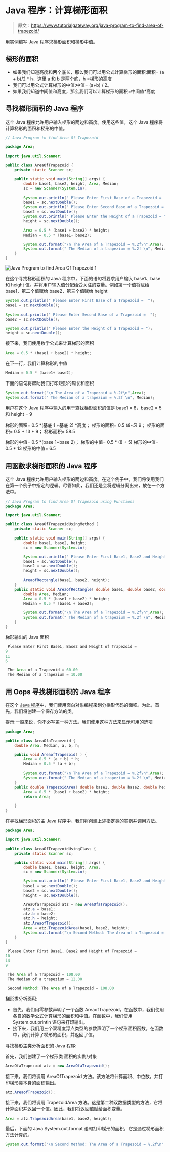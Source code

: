 # Java 程序：计算梯形面积

> 原文：<https://www.tutorialgateway.org/java-program-to-find-area-of-trapezoid/>

用实例编写 Java 程序求梯形面积和梯形中值。

## 梯形的面积

*   如果我们知道高度和两个底长，那么我们可以用公式计算梯形的面积:面积= (a + b)/2 * h，这里 a 和 b 是两个底，h =梯形的高度
*   我们可以用公式计算梯形的中值:中值= (a+b) / 2。
*   如果我们知道中间值和高度，那么我们可以计算梯形的面积=中间值*高度

## 寻找梯形面积的 Java 程序

这个 Java 程序允许用户输入梯形的两边和高度。使用这些值，这个 Java 程序将计算梯形的面积和梯形的中值。

```java
// Java Program to find Area Of Trapezoid

package Area;

import java.util.Scanner;

public class AreaOfTrapezoid {
	private static Scanner sc;

	public static void main(String[] args) {
		double base1, base2, height, Area, Median; 
		sc = new Scanner(System.in);

		System.out.println(" Please Enter First Base of a Trapezoid =  ");
		base1 = sc.nextDouble();
		System.out.println(" Please Enter Second Base of a Trapezoid =  ");
		base2 = sc.nextDouble();
		System.out.println(" Please Enter the Height of a Trapezoid = ");
		height = sc.nextDouble();

		Area = 0.5 * (base1 + base2) * height;
		Median = 0.5 * (base1+ base2);

		System.out.format("\n The Area of a Trapezoid = %.2f\n",Area);
		System.out.format(" The Median of a trapezium = %.2f \n", Median);
	}
}
```

![Java Program to find Area Of Trapezoid 1](img/c6289b86e25f33812111fd395fb65043.png)

在这个寻找梯形面积的 Java 程序中，下面的语句将要求用户输入 base1、base 和 height 值。并将用户输入值分配给受关注的变量。例如第一个值将赋给 base1，第二个值赋给 base2，第三个值赋给 height

```java
System.out.println(" Please Enter First Base of a Trapezoid =  ");
base1 = sc.nextDouble();

System.out.println(" Please Enter Second Base of a Trapezoid =  ");
base2 = sc.nextDouble();

System.out.println(" Please Enter the Height of a Trapezoid = ");
height = sc.nextDouble();
```

接下来，我们使用数学公式来计算梯形的面积

```java
Area = 0.5 * (base1 + base2) * height;
```

在下一行，我们计算梯形的中值

```java
Median = 0.5 * (base1+ base2);
```

下面的语句将帮助我们打印矩形的周长和面积

```java
System.out.format("\n The Area of a Trapezoid = %.2f\n",Area);
System.out.format(" The Median of a trapezium = %.2f \n", Median);
```

用户在这个 Java 程序中输入的用于查找梯形面积的值是 base1 = 8，base2 = 5 和 height = 9

梯形的面积= 0.5 *(基底 1 +基底 2) *高度；
梯形的面积= 0.5 *(8+5)* 9；
梯形的面积= 0.5 * 13 * 9；
梯形面积= 58.5

梯形的中值= 0.5 *(base 1+base 2)；
梯形的中值= 0.5 * (8 + 5)
梯形的中值= 0.5 * 13
梯形的中值= 6.5

## 用函数求梯形面积的 Java 程序

这个 Java 程序允许用户输入梯形的两边和高度。在这个例子中，我们将使用我们在第一个例子中指定的逻辑。尽管如此，我们还是会将逻辑分离出来，放在一个方法中。

```java
// Java Program to find Area Of Trapezoid using Functions
package Area;

import java.util.Scanner;

public class AreaOfTrapezoidUsingMethod {
	private static Scanner sc;

	public static void main(String[] args) {
		double base1, base2, height;
		sc = new Scanner(System.in);

		System.out.println(" Please Enter First Base1, Base2 and Height of Trapezoid =  ");
		base1 = sc.nextDouble();
		base2 = sc.nextDouble();
		height = sc.nextDouble();

		AreaofRectangle(base1, base2, height);
	}
	public static void AreaofRectangle( double base1, double base2, double height ) {
		double Area, Median; 
		Area = 0.5 * (base1 + base2) * height;
		Median = 0.5 * (base1 + base2);

		System.out.format("\n The Area of a Trapezoid = %.2f\n",Area);
		System.out.format(" The Median of a trapezium = %.2f \n", Median);
	}
}

```

梯形输出的 Java 面积

```java
 Please Enter First Base1, Base2 and Height of Trapezoid =  
9
11
6

 The Area of a Trapezoid = 60.00
 The Median of a trapezium = 10.00 
```

## 用 Oops 寻找梯形面积的 Java 程序

在这个 [Java 程序](https://www.tutorialgateway.org/learn-java-programs/)中，我们使用面向对象编程来划分梯形代码的面积。为此，首先，我们将创建一个保存方法的类。

提示:一般来说，你不必写第一种方法。我们使用这种方法来显示可用的选项

```java
package Area;

public class AreaOfaTrapezoid {
	double Area, Median, a, b, h; 

	public void AreaofTrapezoid( ) {
		Area = 0.5 * (a + b) * h;
		Median = 0.5 * (a + b);

		System.out.format("\n The Area of a Trapezoid = %.2f\n",Area);
		System.out.format(" The Median of a trapezium = %.2f \n", Median);
	}
	public double TrapezoidArea( double base1, double base2, double height ) {
		Area = 0.5 * (base1 + base2) * height;
		return Area;

	}
}
```

在寻找梯形面积的主 Java 程序中，我们将创建上述指定类的实例并调用方法。

```java
package Area;

import java.util.Scanner;

public class AreaOfTrapezoidUsingClass {
	private static Scanner sc;

	public static void main(String[] args) {
		double base1, base2, height, Area;
		sc = new Scanner(System.in);

		System.out.println(" Please Enter First Base1, Base2 and Height of Trapezoid =  ");
		base1 = sc.nextDouble();
		base2 = sc.nextDouble();
		height = sc.nextDouble();

		AreaOfaTrapezoid atz = new AreaOfaTrapezoid();
		atz.a = base1;
		atz.b = base2;
		atz.h = height;
		atz.AreaofTrapezoid();
		Area = atz.TrapezoidArea(base1, base2, height);
		System.out.format("\n Second Method: The Area of a Trapezoid = %.2f\n", Area);
	}
}
```

```java
 Please Enter First Base1, Base2 and Height of Trapezoid =  
10
14
9

 The Area of a Trapezoid = 108.00
 The Median of a trapezium = 12.00 

 Second Method: The Area of a Trapezoid = 108.00
```

梯形类分析面积:

*   首先，我们用零参数声明了一个函数 AreaofTrapezoid。在函数中，我们使用各自的数学公式计算梯形的面积和中值。在函数中，我们使用 System.out.println 语句来打印输出。
*   接下来，我们用三个双精度浮点类型的参数声明了一个梯形面积函数。在函数中，我们计算了梯形的面积，并返回了值。

寻找梯形主类分析面积的 Java 程序:

首先，我们创建了一个梯形类 面积的实例/对象

```java
AreaOfaTrapezoid atz = new AreaOfaTrapezoid();
```

接下来，我们将调用 AreaOfTrapezoid 方法。该方法将计算面积、中位数，并打印梯形类本身的面积输出。

```java
atz.AreaofTrapezoid();
```

接下来，我们将调用 TrapezoidArea 方法。这是第二种双数据类型的方法，它将计算面积并返回一个值。因此，我们将返回值赋给面积变量。

```java
Area = atz.TrapezoidArea(base1, base2, height);
```

最后，下面的 Java System.out.format 语句打印梯形的面积，它是通过梯形面积方法计算的。

```java
System.out.format("\n Second Method: The Area of a Trapezoid = %.2f\n", Area);
```